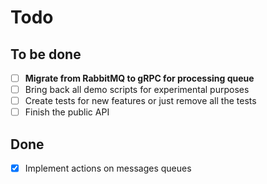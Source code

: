 # Todo

## To be done

- [ ] **Migrate from RabbitMQ to gRPC for processing queue**
- [ ] Bring back all demo scripts for experimental purposes
- [ ] Create tests for new features or just remove all the tests
- [ ] Finish the public API

## Done

- [x] Implement actions on messages queues
